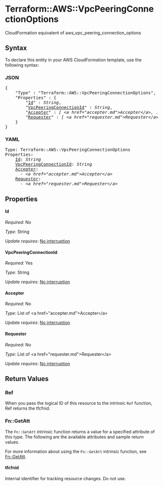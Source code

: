 # Terraform::AWS::VpcPeeringConnectionOptions

CloudFormation equivalent of aws_vpc_peering_connection_options

## Syntax

To declare this entity in your AWS CloudFormation template, use the following syntax:

### JSON

<pre>
{
    "Type" : "Terraform::AWS::VpcPeeringConnectionOptions",
    "Properties" : {
        "<a href="#id" title="Id">Id</a>" : <i>String</i>,
        "<a href="#vpcpeeringconnectionid" title="VpcPeeringConnectionId">VpcPeeringConnectionId</a>" : <i>String</i>,
        "<a href="#accepter" title="Accepter">Accepter</a>" : <i>[ &lt;a href=&#34;accepter.md&#34;&gt;Accepter&lt;/a&gt;, ... ]</i>,
        "<a href="#requester" title="Requester">Requester</a>" : <i>[ &lt;a href=&#34;requester.md&#34;&gt;Requester&lt;/a&gt;, ... ]</i>
    }
}
</pre>

### YAML

<pre>
Type: Terraform::AWS::VpcPeeringConnectionOptions
Properties:
    <a href="#id" title="Id">Id</a>: <i>String</i>
    <a href="#vpcpeeringconnectionid" title="VpcPeeringConnectionId">VpcPeeringConnectionId</a>: <i>String</i>
    <a href="#accepter" title="Accepter">Accepter</a>: <i>
      - &lt;a href=&#34;accepter.md&#34;&gt;Accepter&lt;/a&gt;</i>
    <a href="#requester" title="Requester">Requester</a>: <i>
      - &lt;a href=&#34;requester.md&#34;&gt;Requester&lt;/a&gt;</i>
</pre>

## Properties

#### Id

_Required_: No

_Type_: String

_Update requires_: [No interruption](https://docs.aws.amazon.com/AWSCloudFormation/latest/UserGuide/using-cfn-updating-stacks-update-behaviors.html#update-no-interrupt)

#### VpcPeeringConnectionId

_Required_: Yes

_Type_: String

_Update requires_: [No interruption](https://docs.aws.amazon.com/AWSCloudFormation/latest/UserGuide/using-cfn-updating-stacks-update-behaviors.html#update-no-interrupt)

#### Accepter

_Required_: No

_Type_: List of &lt;a href=&#34;accepter.md&#34;&gt;Accepter&lt;/a&gt;

_Update requires_: [No interruption](https://docs.aws.amazon.com/AWSCloudFormation/latest/UserGuide/using-cfn-updating-stacks-update-behaviors.html#update-no-interrupt)

#### Requester

_Required_: No

_Type_: List of &lt;a href=&#34;requester.md&#34;&gt;Requester&lt;/a&gt;

_Update requires_: [No interruption](https://docs.aws.amazon.com/AWSCloudFormation/latest/UserGuide/using-cfn-updating-stacks-update-behaviors.html#update-no-interrupt)

## Return Values

### Ref

When you pass the logical ID of this resource to the intrinsic `Ref` function, Ref returns the tfcfnid.

### Fn::GetAtt

The `Fn::GetAtt` intrinsic function returns a value for a specified attribute of this type. The following are the available attributes and sample return values.

For more information about using the `Fn::GetAtt` intrinsic function, see [Fn::GetAtt](https://docs.aws.amazon.com/AWSCloudFormation/latest/UserGuide/intrinsic-function-reference-getatt.html).

#### tfcfnid

Internal identifier for tracking resource changes. Do not use.

